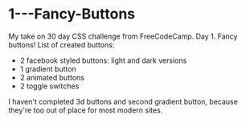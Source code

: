 # 1---Fancy-Buttons

My take on 30 day CSS challenge from FreeCodeCamp.
Day 1. Fancy buttons!
List of created buttons:
- 2 facebook styled buttons: light and dark versions
- 1 gradient button
- 2 animated buttons
- 2 toggle switches

I haven't completed 3d buttons and second gradient button, because they're too out of place for most modern sites.
